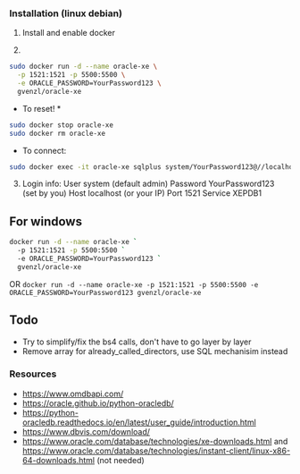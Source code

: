 ### Installation (linux debian)

1. Install and enable docker

2. 

```bash 
sudo docker run -d --name oracle-xe \
  -p 1521:1521 -p 5500:5500 \
  -e ORACLE_PASSWORD=YourPassword123 \
  gvenzl/oracle-xe
```

* To reset! *

```bash
sudo docker stop oracle-xe
sudo docker rm oracle-xe

```

- To connect:
```bash
sudo docker exec -it oracle-xe sqlplus system/YourPassword123@//localhost:1521/XEPDB1
```


3. Login info:
User	system (default admin)
Password	YourPassword123 (set by you)
Host	localhost (or your IP)
Port	1521
Service	XEPDB1


## For windows

```bash
docker run -d --name oracle-xe `
  -p 1521:1521 -p 5500:5500 `
  -e ORACLE_PASSWORD=YourPassword123 `
  gvenzl/oracle-xe
```
OR
`docker run -d --name oracle-xe -p 1521:1521 -p 5500:5500 -e ORACLE_PASSWORD=YourPassword123 gvenzl/oracle-xe`

## Todo

- Try to simplify/fix the bs4 calls, don't have to go layer by layer
- Remove array for already_called_directors, use SQL mechanisim instead


### Resources

- https://www.omdbapi.com/
- https://oracle.github.io/python-oracledb/
- https://python-oracledb.readthedocs.io/en/latest/user_guide/introduction.html
- https://www.dbvis.com/download/
- https://www.oracle.com/database/technologies/xe-downloads.html and https://www.oracle.com/database/technologies/instant-client/linux-x86-64-downloads.html (not needed)
